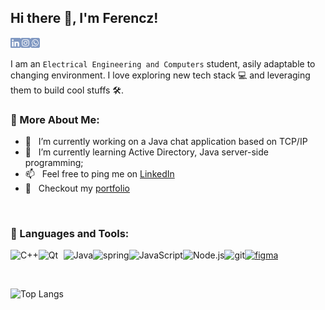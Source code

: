 ## Hi there 👋, I'm Ferencz!
<a href='https://www.linkedin.com/in/ferencz-carnu//'><img align='left' alt="linkedin" src="./assets/linkedin.svg" height='18px'/></a>
<a href='https://www.instagram.com/feri.carnu/'><img align='left' alt="instagram" src="./assets/instagram.svg" height='18px'/></a>
<a href='https://wa.me/40725192274?text='><img align='left' alt="whatsapp" src="./assets/whatsapp.svg" height='18px'/></a>
</br></br>
I am an `Electrical Engineering and Computers` student, asily adaptable to changing environment. I love exploring new tech stack 💻 and leveraging them to build cool stuffs 🛠️. 
  
### 🧐 More About Me:

- 🔭 &nbsp; I’m currently working on a Java chat application based on TCP/IP
- 🌱 &nbsp; I’m currently learning Active Directory, Java server-side programming; 
- 📫 &nbsp; Feel free to ping me on [LinkedIn](https://www.instagram.com/feri.carnu/)
- 📝 &nbsp; Checkout my [portfolio](https://vortexferi.github.io/portfolio/)

<br>

### 🔨 Languages and Tools:
<a href="https://www.cplusplus.com" target="_blank"><img align="left" alt="C++" height ="42px" src="https://raw.githubusercontent.com/rahul-jha98/github_readme_icons/main/language_and_tools/square/c++/c++.svg"></a>
<a href="https://qt.io" target="_blank"><img align="left" alt="Qt" height ="42px" src="https://upload.wikimedia.org/wikipedia/commons/0/0b/Qt_logo_2016.svg" width="40px"></a>
<a href="https://www.java.com" target="_blank"><img align="left" alt="Java" height ="42px" src="https://raw.githubusercontent.com/rahul-jha98/github_readme_icons/main/language_and_tools/square/java/java.svg"></a>
<a href="https://www.spring.io" target="_blank"><img align="left" alt="spring" height ="42px" src="https://raw.githubusercontent.com/rahul-jha98/github_readme_icons/main/language_and_tools/square/spring/spring.svg"></a>
<a href="https://developer.mozilla.org/en-US/docs/Web/JavaScript" target="_blank"> <img align="left" alt="JavaScript" height ="42px"  src="https://raw.githubusercontent.com/rahul-jha98/github_readme_icons/main/language_and_tools/square/javascript/javascript.svg"> </a>
<a href="https://nodejs.org" target="_blank"><img align="left" alt="Node.js" height ="42px" src="https://raw.githubusercontent.com/rahul-jha98/github_readme_icons/main/language_and_tools/square/node/node.svg"></a>
<a href="https://git-scm.com/" target="_blank"> <img src="https://raw.githubusercontent.com/rahul-jha98/github_readme_icons/main/language_and_tools/square/git-scm/git-scm.svg" align="left" alt="git" height='42px'/> </a>
<a href="https://www.figma.com/" target="_blank"> <img src="https://raw.githubusercontent.com/rahul-jha98/github_readme_icons/main/language_and_tools/square/figma/figma.svg" alt="figma" height='42px'/> </a>

<br>

![Top Langs](https://github-readme-stats.vercel.app/api/top-langs/?username=vortexferi&layout=compact&theme=dark&size_weight=1&count_weight=0)
